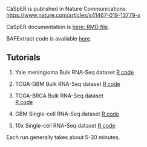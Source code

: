 CaSpER is published in Nature Communications: https://www.nature.com/articles/s41467-019-13779-x 

CaSpER documentation is [here: RMD file](https://rpubs.com/akdes/673120).
 
BAFExtract code is available [here](https://github.com/akdess/BAFExtract).

Tutorials
----------

1. Yale meningioma Bulk RNA-Seq dataset 
[R code](https://github.com/akdess/CaSpER/blob/master/demo/meningioma.R)

2. TCGA-GBM Bulk RNA-Seq dataset 
[R code](https://github.com/akdess/CaSpER/blob/master/demo/tcga_GBM.R)

3. TCGA-BRCA Bulk RNA-Seq dataset  
[R code](https://github.com/akdess/CaSpER/blob/master/demo/tcga_BRCA.R)

4. GBM Single-cell RNA-Seq dataset 
[R code](https://github.com/akdess/CaSpER/blob/master/demo/sCellGBM.R)

5. 10x Single-cell RNA-Seq dataset
[R code](https://github.com/akdess/CaSpER/blob/master/demo/MM135_10X.R)

Each run generally takes about 5-30 minutes. 

